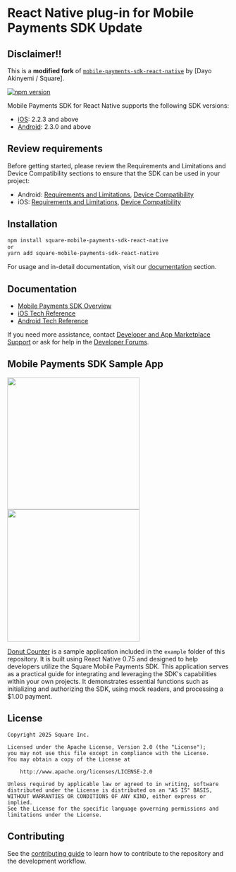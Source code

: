 # React Native plug-in for Mobile Payments SDK Update
## Disclaimer!!
This is a **modified fork** of [`mobile-payments-sdk-react-native`](https://github.com/Dayo-Akinyemi/mobile-payments-sdk-react-native) by [Dayo Akinyemi / Square].

  [![npm version](https://badge.fury.io/js/mobile-payments-sdk-react-native.svg)](https://badge.fury.io/js/mobile-payments-sdk-react-native)

Mobile Payments SDK for React Native supports the following SDK versions:

  * [iOS](https://developer.squareup.com/docs/mobile-payments-sdk/ios#1-install-the-sdk-and-dependencies): 2.2.3 and above
  * [Android](https://developer.squareup.com/docs/mobile-payments-sdk/android#1-install-the-sdk-and-dependencies): 2.3.0 and above

## Review requirements
Before getting started, please review the Requirements and Limitations and Device Compatibility sections to ensure that the SDK can be used in your project:
* Android: [Requirements and Limitations](https://developer.squareup.com/docs/mobile-payments-sdk/android#requirements-and-limitations), [Device Compatibility](https://developer.squareup.com/docs/mobile-payments-sdk/android#device-permissions)
* iOS: [Requirements and Limitations](https://developer.squareup.com/docs/mobile-payments-sdk/ios#requirements-and-limitations), [Device Compatibility](https://developer.squareup.com/docs/mobile-payments-sdk/ios#device-permissions)

## Installation
```sh
npm install square-mobile-payments-sdk-react-native
or
yarn add square-mobile-payments-sdk-react-native
```

For usage and in-detail documentation, visit our [documentation](docs/) section.

## Documentation
* [Mobile Payments SDK Overview](https://developer.squareup.com/docs/mobile-payments-sdk)
* [iOS Tech Reference](https://developer.squareup.com/docs/sdk/mobile-payments/ios)
* [Android Tech Reference](https://developer.squareup.com/docs/sdk/mobile-payments/android)

If you need more assistance, contact [Developer and App Marketplace Support](https://squareup.com/help/us/en/contact?panel=BF53A9C8EF68) or ask for help in the [Developer Forums](https://developer.squareup.com/forums/).

## Mobile Payments SDK Sample App
<img src="./Images/donut-counter-home.png" width="300"/> <img src="./Images/donut-counter-take-payment.png" width="300"/>

[Donut Counter](example/) is a sample application included in the `example` folder of this repository. It is built using React Native 0.75 and designed to help developers utilize the Square Mobile Payments SDK. This application serves as a practical guide for integrating and leveraging the SDK's capabilities within your own projects. It demonstrates essential functions such as initializing and authorizing the SDK, using mock readers, and processing a $1.00 payment.

## License

```
Copyright 2025 Square Inc.

Licensed under the Apache License, Version 2.0 (the "License");
you may not use this file except in compliance with the License.
You may obtain a copy of the License at

    http://www.apache.org/licenses/LICENSE-2.0

Unless required by applicable law or agreed to in writing, software
distributed under the License is distributed on an "AS IS" BASIS,
WITHOUT WARRANTIES OR CONDITIONS OF ANY KIND, either express or implied.
See the License for the specific language governing permissions and
limitations under the License.
```

## Contributing

See the [contributing guide](CONTRIBUTING.md) to learn how to contribute to the repository and the development workflow.
